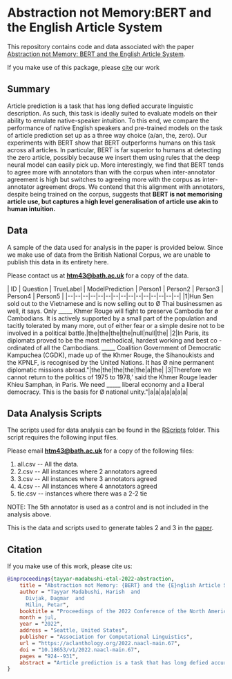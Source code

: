 
# Abstraction not Memory:BERT and the English Article System

This repository contains code and data associated with the paper [Abstraction not Memory:  BERT  and the  English Article System](https://aclanthology.org/2022.naacl-main.67.pdf). 

If you make use of this package, please  [cite]()  our work

## Summary 
Article prediction is a task that has long defied accurate linguistic description. As such, this task is ideally suited to evaluate models on their ability to emulate native-speaker intuition. To this end, we compare the performance of native English speakers and pre-trained models on the task of article prediction set up as a three way choice (a/an, the, zero). Our experiments with BERT show that BERT outperforms humans on this task across all articles. In particular, BERT is far superior to humans at detecting the zero article, possibly because we insert them using rules that the deep neural model can easily pick up. More interestingly, we find that BERT tends to agree more with annotators than with the corpus when inter-annotator agreement is high but switches to agreeing more with the corpus as inter-annotator agreement drops. We contend that this alignment with annotators, despite being trained on the corpus, suggests that **BERT is not memorising article use, but captures a high level generalisation of article use akin to human intuition.**

## Data

A sample of the data used for analysis in the paper is provided below. Since we make use of data from the British National Corpus, we are unable to publish this data in its entirety here. 

Please contact us at **[htm43@bath.ac.uk](mailto:htm43@bath.ac.uk)** for a copy of the data.


| ID | Question | TrueLabel | ModelPrediction | Person1 | Person2 | Person3 | Person4 | Person5 |
|--|--|--|--|--|--|--|--|--|--|--|--|--|--|--|
|1|Hun Sen sold out to the Vietnamese and is now selling out to Ø Thai businessmen as well, it says. Only _____ Khmer Rouge will fight to preserve Cambodia for ø Cambodians. It is actively supported by a small part of the population and tacitly tolerated by many more, out of either fear or a simple desire not to be involved in a political battle.|the|the|the|the|null|null|the|
|2|In Paris, its diplomats proved to be the most methodical, hardest working and best co - ordinated of all the Cambodians. _____ Coalition Government of Democratic Kampuchea (CGDK), made up of the Khmer Rouge, the Sihanoukists and the KPNLF, is recognised by the United Nations. It has Ø nine permanent diplomatic missions abroad."|the|the|the|the|the|a|the|
|3|Therefore we cannot return to the politics of 1975 to 1978,’ said the Khmer Rouge leader Khieu Samphan, in Paris. We need _____ liberal economy and a liberal democracy. This is the basis for Ø national unity."|a|a|a|a|a|a|a|


## Data Analysis Scripts

The scripts used for data analysis can be found in the [RScripts](https://github.com/H-TayyarMadabushi/Abstraction-not-Memory-BERT-and-the-English-Article-System-NAACL-2022/blob/main/RScripts/PhiCoef.R) folder. This script requires the following input files. 

Please email **[htm43@bath.ac.uk](mailto:htm43@bath.ac.uk)** for a copy of the following files: 

1. all.csv -- All the data. 
2. 2.csv -- All instances where 2 annotators agreed
3. 3.csv -- All instances where 3 annotators agreed
4. 4.csv -- All instances where 4 annotators agreed
5. tie.csv -- instances where there was a 2-2 tie

NOTE: The 5th annotator is used as a control and is not included in the analysis above. 

This is the data and scripts used to generate tables 2 and 3 in the [paper](https://aclanthology.org/2022.naacl-main.67.pdf).


## Citation 

If you make use of this work, please cite us:

```bibtex
@inproceedings{tayyar-madabushi-etal-2022-abstraction,
    title = "Abstraction not Memory: {BERT} and the {E}nglish Article System",
    author = "Tayyar Madabushi, Harish  and
      Divjak, Dagmar  and
      Milin, Petar",
    booktitle = "Proceedings of the 2022 Conference of the North American Chapter of the Association for Computational Linguistics: Human Language Technologies",
    month = jul,
    year = "2022",
    address = "Seattle, United States",
    publisher = "Association for Computational Linguistics",
    url = "https://aclanthology.org/2022.naacl-main.67",
    doi = "10.18653/v1/2022.naacl-main.67",
    pages = "924--931",
    abstract = "Article prediction is a task that has long defied accurate linguistic description. As such, this task is ideally suited to evaluate models on their ability to emulate native-speaker intuition. To this end, we compare the performance of native English speakers and pre-trained models on the task of article prediction set up as a three way choice (a/an, the, zero). Our experiments with BERT show that BERT outperforms humans on this task across all articles. In particular, BERT is far superior to humans at detecting the zero article, possibly because we insert them using rules that the deep neural model can easily pick up. More interestingly, we find that BERT tends to agree more with annotators than with the corpus when inter-annotator agreement is high but switches to agreeing more with the corpus as inter-annotator agreement drops. We contend that this alignment with annotators, despite being trained on the corpus, suggests that BERT is not memorising article use, but captures a high level generalisation of article use akin to human intuition.",
}
```
